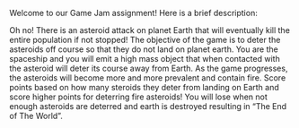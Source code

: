Welcome to our Game Jam assignment! Here is a brief description:

Oh no!  There is an asteroid attack on planet Earth that will eventually kill the entire population if not stopped! The objective of the game is to deter the asteroids off course so that they do not land on planet earth. You are the spaceship and you will emit a high mass object that when contacted with the asteroid will deter its course away from Earth. As the game progresses, the asteroids will become more and more prevalent and contain fire. Score points based on how many steroids they deter from landing on Earth and score higher points for deterring fire asteroids!  You will lose when not enough asteroids are deterred and earth is destroyed resulting in “The End of The World”.
